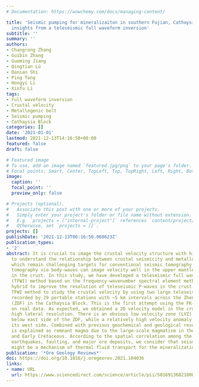 ```yaml
---
# Documentation: https://wowchemy.com/docs/managing-content/

title: 'Seismic pumping for mineralizaiton in southern Fujian, Cathaysia Block: New
  insights from a teleseismic full waveform inversion'
subtitle: ''
summary: ''
authors:
- Changrong Zhang
- Guibin Zhang
- Guoming Jiang
- Qingtian Lü
- Danian Shi
- Ping Tong
- Hongyi Li
- Xinfu Li
tags:
- Full waveform inversion
- Crustal velocity
- Metallogenic belt
- Seismic pumping
- Cathaysia Block
categories: []
date: '2021-01-01'
lastmod: 2021-12-13T14:16:50+08:00
featured: false
draft: false

# Featured image
# To use, add an image named `featured.jpg/png` to your page's folder.
# Focal points: Smart, Center, TopLeft, Top, TopRight, Left, Right, BottomLeft, Bottom, BottomRight.
image:
  caption: ''
  focal_point: ''
  preview_only: false

# Projects (optional).
#   Associate this post with one or more of your projects.
#   Simply enter your project's folder or file name without extension.
#   E.g. `projects = ["internal-project"]` references `content/project/deep-learning/index.md`.
#   Otherwise, set `projects = []`.
projects: []
publishDate: '2021-12-13T06:16:50.060623Z'
publication_types:
- '2'
abstract: It is crucial to image the crustal velocity structure with higher resolution
  to understand the relationship between crustal seismicity and metallogenic mechanisms,
  which remain challenging targets for conventional seismic tomography. Teleseismic
  tomography via body-waves can image velocity well in the upper mantle, but poorly
  in the crust. In this study, we have developed a teleseismic full waveform inversion
  (TFWI) method based on the frequency-wavenumber spectral element method (FK-SEM)
  hybrid to improve the resolution of teleseismic P-waves in the crust. We used the
  TFWI method to study the crustal velocity by using two large teleseismic events
  recorded by 29 portable stations with ~5 km intervals across the Zhenghe-Dapu Fault
  (ZDF) in the Cathaysia Block. This is the first attempt using the FK-SEM hybrid
  on real data. As expected, we obtained a 2D velocity model in the crust that had
  high lateral resolution. There is an obvious low velocity zone (LVZ) in the crust
  below east side of the ZDF, while a relatively high velocity anomaly exits within
  its west side. Combined with previous geochemical and geological results, this LVZ
  is explained as remnant magma due to the large-scale magmatism in the Late Jurassic
  and Early Cretaceous. According to the spatial correlation among the LVZ, local
  earthquakes, faulting, and major ore deposits, we consider that seismic pumping
  might be a mechanism of thermal fluid transport for the mineralization.
publication: '*Ore Geology Reviews*'
doi: https://doi.org/10.1016/j.oregeorev.2021.104036
links:
- name: URL
  url: https://www.sciencedirect.com/science/article/pii/S0169136821000615
---
```

